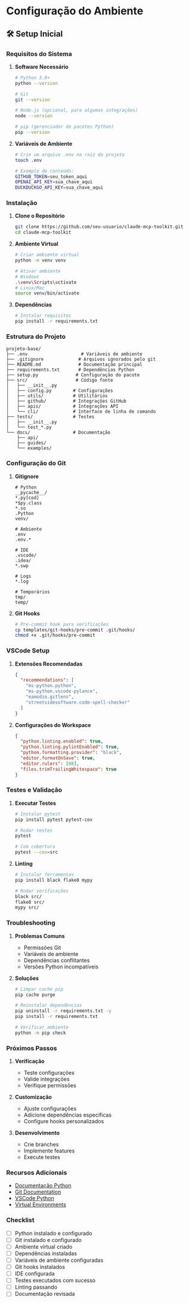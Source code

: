 # Configuração do Ambiente

## 🛠 Setup Inicial

### Requisitos do Sistema

1. **Software Necessário**
   ```bash
   # Python 3.8+
   python --version
   
   # Git
   git --version
   
   # Node.js (opcional, para algumas integrações)
   node --version
   
   # pip (gerenciador de pacotes Python)
   pip --version
   ```

2. **Variáveis de Ambiente**
   ```bash
   # Crie um arquivo .env na raiz do projeto
   touch .env
   
   # Exemplo de conteúdo:
   GITHUB_TOKEN=seu_token_aqui
   OPENAI_API_KEY=sua_chave_aqui
   DUCKDUCKGO_API_KEY=sua_chave_aqui
   ```

### Instalação

1. **Clone o Repositório**
   ```bash
   git clone https://github.com/seu-usuario/claude-mcp-toolkit.git
   cd claude-mcp-toolkit
   ```

2. **Ambiente Virtual**
   ```bash
   # Criar ambiente virtual
   python -m venv venv
   
   # Ativar ambiente
   # Windows
   .\venv\Scripts\activate
   # Linux/Mac
   source venv/bin/activate
   ```

3. **Dependências**
   ```bash
   # Instalar requisitos
   pip install -r requirements.txt
   ```

### Estrutura do Projeto

```
projeto-base/
├── .env                    # Variáveis de ambiente
├── .gitignore             # Arquivos ignorados pelo git
├── README.md              # Documentação principal
├── requirements.txt       # Dependências Python
├── setup.py              # Configuração do pacote
├── src/                  # Código fonte
│   ├── __init__.py
│   ├── config.py        # Configurações
│   ├── utils/           # Utilitários
│   ├── github/          # Integrações GitHub
│   ├── apis/            # Integrações API
│   └── cli/             # Interface de linha de comando
├── tests/               # Testes
│   ├── __init__.py
│   └── test_*.py
└── docs/                # Documentação
    ├── api/
    ├── guides/
    └── examples/
```

### Configuração do Git

1. **Gitignore**
   ```gitignore
   # Python
   __pycache__/
   *.py[cod]
   *$py.class
   *.so
   .Python
   venv/
   
   # Ambiente
   .env
   .env.*
   
   # IDE
   .vscode/
   .idea/
   *.swp
   
   # Logs
   *.log
   
   # Temporários
   tmp/
   temp/
   ```

2. **Git Hooks**
   ```bash
   # Pre-commit hook para verificações
   cp templates/git-hooks/pre-commit .git/hooks/
   chmod +x .git/hooks/pre-commit
   ```

### VSCode Setup

1. **Extensões Recomendadas**
   ```json
   {
     "recommendations": [
       "ms-python.python",
       "ms-python.vscode-pylance",
       "eamodio.gitlens",
       "streetsidesoftware.code-spell-checker"
     ]
   }
   ```

2. **Configurações do Workspace**
   ```json
   {
     "python.linting.enabled": true,
     "python.linting.pylintEnabled": true,
     "python.formatting.provider": "black",
     "editor.formatOnSave": true,
     "editor.rulers": [88],
     "files.trimTrailingWhitespace": true
   }
   ```

### Testes e Validação

1. **Executar Testes**
   ```bash
   # Instalar pytest
   pip install pytest pytest-cov
   
   # Rodar testes
   pytest
   
   # Com cobertura
   pytest --cov=src
   ```

2. **Linting**
   ```bash
   # Instalar ferramentas
   pip install black flake8 mypy
   
   # Rodar verificações
   black src/
   flake8 src/
   mypy src/
   ```

### Troubleshooting

1. **Problemas Comuns**
   - Permissões Git
   - Variáveis de ambiente
   - Dependências conflitantes
   - Versões Python incompatíveis

2. **Soluções**
   ```bash
   # Limpar cache pip
   pip cache purge
   
   # Reinstalar dependências
   pip uninstall -r requirements.txt -y
   pip install -r requirements.txt
   
   # Verificar ambiente
   python -m pip check
   ```

### Próximos Passos

1. **Verificação**
   - Teste configurações
   - Valide integrações
   - Verifique permissões

2. **Customização**
   - Ajuste configurações
   - Adicione dependências específicas
   - Configure hooks personalizados

3. **Desenvolvimento**
   - Crie branches
   - Implemente features
   - Execute testes

### Recursos Adicionais

- [Documentação Python](https://docs.python.org)
- [Git Documentation](https://git-scm.com/doc)
- [VSCode Python](https://code.visualstudio.com/docs/python/python-tutorial)
- [Virtual Environments](https://docs.python.org/3/tutorial/venv.html)

### Checklist

- [ ] Python instalado e configurado
- [ ] Git instalado e configurado
- [ ] Ambiente virtual criado
- [ ] Dependências instaladas
- [ ] Variáveis de ambiente configuradas
- [ ] Git hooks instalados
- [ ] IDE configurada
- [ ] Testes executados com sucesso
- [ ] Linting passando
- [ ] Documentação revisada